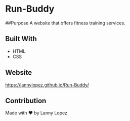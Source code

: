 # Run-Buddy

##Purpose
A website that offers fitness training services.

## Built With
* HTML
* CSS

## Website
https://lannylopez.github.io/Run-Buddy/

## Contribution
Made with ❤️ by Lanny Lopez
